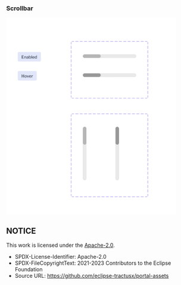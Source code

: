 ### Scrollbar

<img width="457" alt="image" src="https://raw.githubusercontent.com/eclipse-tractusx/portal-assets/main/docs/static/scrollbar-example.png">

<br>

## NOTICE

This work is licensed under the [Apache-2.0](https://www.apache.org/licenses/LICENSE-2.0).

- SPDX-License-Identifier: Apache-2.0
- SPDX-FileCopyrightText: 2021-2023 Contributors to the Eclipse Foundation
- Source URL: https://github.com/eclipse-tractusx/portal-assets
